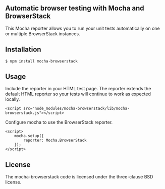 ## Automatic browser testing with Mocha and BrowserStack

This Mocha reporter allows you to run your unit tests automatically on one or multiple BrowserStack instances.

## Installation

    $ npm install mocha-browserstack

## Usage

Include the reporter in your HTML test page. The reporter extends the default HTML reporter so your tests will continue to work as expected locally.

    <script src="node_modules/mocha-browserstack/lib/mocha-browserstack.js"></script>

Configure mocha to use the BrowserStack reporter.

    <script>
        mocha.setup({
            reporter: Mocha.BrowserStack
        });
    </script>

## License

The mocha-browserstack code is licensed under the three-clause BSD license.
